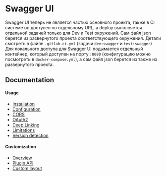 # Swagger UI
Swagger UI теперь не является частью основного проекта, также в CI системе он доступен по отдельному URL,
а deploy выполняется отдельной задачей только для Dev и Test окружений.
Сам файл json берется из развернутого проекта соответствующего окружения.
Детали смотреть в файле `.gitlab-ci.yml` (задачи `dev:swagger` и `test:swagger`)
Для локального доступа для Swagger UI подымается отдельный контейнер,
который доступен на порту `:8080` (конфигурацию можно посмотреть в `docker-compose.yml`),
а сам файл json берется из также из развернутого проекта.

## Documentation

#### Usage
- [Installation](docs/usage/installation.md)
- [Configuration](docs/usage/configuration.md)
- [CORS](docs/usage/cors.md)
- [OAuth2](docs/usage/oauth2.md)
- [Deep Linking](docs/usage/deep-linking.md)
- [Limitations](docs/usage/limitations.md)
- [Version detection](docs/usage/version-detection.md)

#### Customization
- [Overview](docs/customization/overview.md)
- [Plugin API](docs/customization/plugin-api.md)
- [Custom layout](docs/customization/custom-layout.md)
